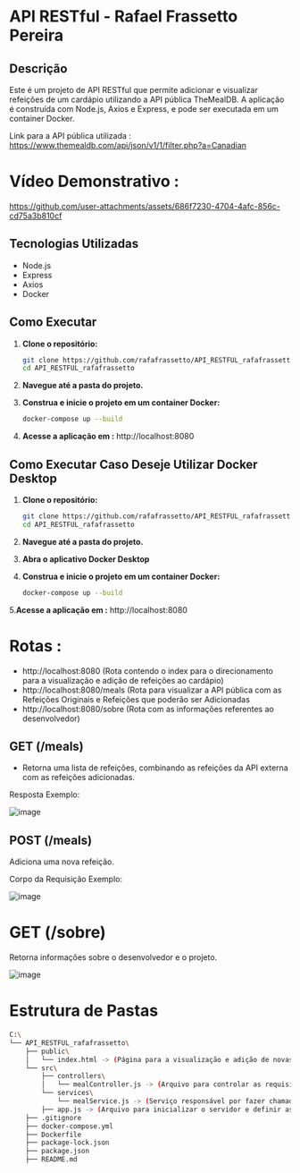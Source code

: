 # API RESTful - Rafael Frassetto Pereira

## Descrição

Este é um projeto de API RESTful que permite adicionar e visualizar refeições de um cardápio utilizando a API pública TheMealDB. A aplicação é construída com Node.js, Axios e Express, e pode ser executada em um container Docker.

Link para a API pública utilizada : https://www.themealdb.com/api/json/v1/1/filter.php?a=Canadian

# Vídeo Demonstrativo :



https://github.com/user-attachments/assets/686f7230-4704-4afc-856c-cd75a3b810cf



## Tecnologias Utilizadas

- Node.js
- Express
- Axios
- Docker

## Como Executar

1. **Clone o repositório:**
   ```bash
   git clone https://github.com/rafafrassetto/API_RESTFUL_rafafrassetto.git
   cd API_RESTFUL_rafafrassetto

2. **Navegue até a pasta do projeto.**

3. **Construa e inicie o projeto em um container Docker:**
   ```bash
   docker-compose up --build

4. **Acesse a aplicação em :**  http://localhost:8080

## Como Executar Caso Deseje Utilizar Docker Desktop 

1. **Clone o repositório:**
   ```bash
   git clone https://github.com/rafafrassetto/API_RESTFUL_rafafrassetto.git
   cd API_RESTFUL_rafafrassetto

2. **Navegue até a pasta do projeto.**

3. **Abra o aplicativo Docker Desktop**

4. **Construa e inicie o projeto em um container Docker:**
   ```bash
   docker-compose up --build
   
5.**Acesse a aplicação em :**  http://localhost:8080

# Rotas :

- http://localhost:8080 (Rota contendo o index para o direcionamento para a visualização e adição de refeições ao cardápio)
- http://localhost:8080/meals (Rota para visualizar a API pública com as Refeições Originais e Refeições que poderão ser Adicionadas
- http://localhost:8080/sobre (Rota com as informações referentes ao desenvolvedor)


## GET (/meals)

- Retorna uma lista de refeições, combinando as refeições da API externa com as refeições adicionadas.

Resposta Exemplo:

![image](https://github.com/user-attachments/assets/6612ecbc-162d-44d2-afb9-10be6dd4b8f4)

## POST (/meals)

Adiciona uma nova refeição.

Corpo da Requisição Exemplo:

![image](https://github.com/user-attachments/assets/f31a5c3d-3dcb-41ca-af05-d502130cf886)

# GET (/sobre)

Retorna informações sobre o desenvolvedor e o projeto.

![image](https://github.com/user-attachments/assets/17065409-9b7e-4f94-8755-eaa4ff8838d5)

# Estrutura de Pastas

```bash
C:\
└── API_RESTFUL_rafafrassetto\
    ├── public\
    │   └── index.html -> (Página para a visualização e adição de novas refeições.)
    └── src\
        ├── controllers\
        │   └── mealController.js -> (Arquivo para controlar as requisições recebidas e usar o serviço para lidar com os dados.)
        └── services\
            └── mealService.js -> (Serviço responsável por fazer chamadas à API externa, neste caso, a TheMealDB.)
        ├── app.js -> (Arquivo para inicializar o servidor e definir as rotas para requisições GET e POST.)
    ├── .gitignore
    ├── docker-compose.yml  
    ├── Dockerfile
    ├── package-lock.json
    ├── package.json
    ├── README.md
